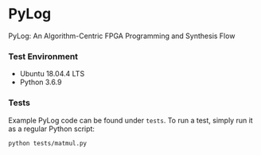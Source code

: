 # PyLog

PyLog: An Algorithm-Centric FPGA Programming and Synthesis Flow

### Test Environment
 - Ubuntu 18.04.4 LTS
 - Python 3.6.9

### Tests

Example PyLog code can be found under `tests`. To run a test, simply run it as a regular Python script: 

```bash
python tests/matmul.py
```
